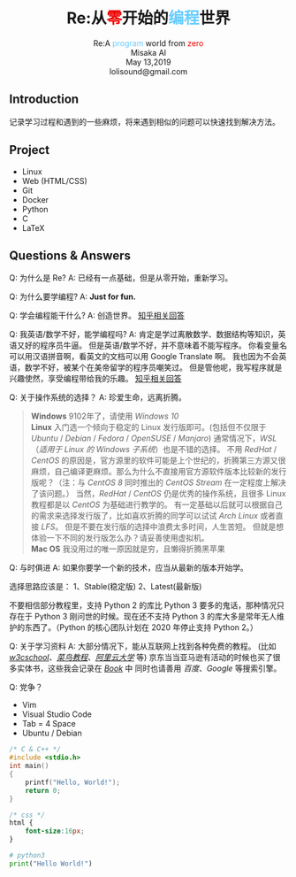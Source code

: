 # <center>Re:从<span style="color:#ee0000;">零</span>开始的<span style="color:#66ccff;">编程</span>世界</center>

<center>Re:A <span style="color:#66ccff;">program</span> world from <span style="color:#ee0000;">zero</span></center>
<center>Misaka AI</center>
<center>May 13,2019</center>
<center>lolisound@gmail.com</center>

## Introduction

记录学习过程和遇到的一些麻烦，将来遇到相似的问题可以快速找到解决方法。

## Project

- Linux
- Web (HTML/CSS)
- Git
- Docker
- Python
- C
- LaTeX

## Questions & Answers

Q: 为什么是 Re?
A: 已经有一点基础，但是从零开始，重新学习。

Q: 为什么要学编程?
A: **Just for fun.**

Q: 学会编程能干什么?
A: 创造世界。
[知乎相关回答](https://www.zhihu.com/question/30257163)

Q: 我英语/数学不好，能学编程吗?
A: 肯定是学过离散数学、数据结构等知识，英语又好的程序员牛逼。
但是英语/数学不好，并不意味着不能写程序。
你看变量名可以用汉语拼音啊，看英文的文档可以用 Google Translate 啊。
我也因为不会英语，数学不好，被某个在美帝留学的程序员嘲笑过。
但是管他呢，我写程序就是兴趣使然，享受编程带给我的乐趣。
[知乎相关回答](https://www.zhihu.com/question/27947339)

Q: 关于操作系统的选择？
A: 珍爱生命，远离折腾。
> **Windows**
9102年了，请使用 *Windows 10*
\
**Linux**
入门选一个倾向于稳定的 Linux 发行版即可。(包括但不仅限于 *Ubuntu* / *Debian* / *Fedora* / *OpenSUSE* / *Manjaro*)
通常情况下，*WSL*（*适用于 Linux 的 Windows 子系统*）也是不错的选择。
不用 *RedHat* / *CentOS* 的原因是，官方源里的软件可能是上个世纪的，折腾第三方源又很麻烦，自己编译更麻烦。那么为什么不直接用官方源软件版本比较新的发行版呢？（注：与 *CentOS 8* 同时推出的 *CentOS Stream* 在一定程度上解决了该问题。）
当然，*RedHat* / *CentOS* 仍是优秀的操作系统，且很多 Linux 教程都是以 *CentOS* 为基础进行教学的。
有一定基础以后就可以根据自己的需求来选择发行版了，比如喜欢折腾的同学可以试试 *Arch Linux* 或者直接 *LFS*。
但是不要在发行版的选择中浪费太多时间，人生苦短。
但就是想体验一下不同的发行版怎么办？请妥善使用虚拟机。
\
**Mac OS**
我没用过的唯一原因就是穷，且懒得折腾黑苹果

Q: 与时俱进
A: 如果你要学一个新的技术，应当从最新的版本开始学。

选择思路应该是：
1、Stable(稳定版)
2、Latest(最新版) 

不要相信部分教程里，支持 Python 2 的库比 Python 3 要多的鬼话，那种情况只存在于 Python 3 刚问世的时候。现在还不支持 Python 3 的库大多是常年无人维护的东西了。（Python 的核心团队计划在 2020 年停止支持 Python 2。）

Q: 关于学习资料
A: 大部分情况下，能从互联网上找到各种免费的教程。 (比如 [*w3cschool*](https://www.w3school.com.cn/)、[*菜鸟教程*](https://www.runoob.com/)、[*阿里云大学*](https://edu.aliyun.com) 等)
京东当当亚马逊有活动的时候也买了很多实体书，这些我会记录在 [*Book*](./Book.md) 中
同时也请善用 *百度*、*Google* 等搜索引擎。

Q: 党争？

- Vim
- Visual Studio Code
- Tab = 4 Space
- Ubuntu / Debian

```c
/* C & C++ */
#include <stdio.h>
int main()
{
    printf("Hello, World!");
    return 0;
}
```

```css
/* css */
html {
    font-size:16px;
}
```

```python
# python3
print("Hello World!")
```
